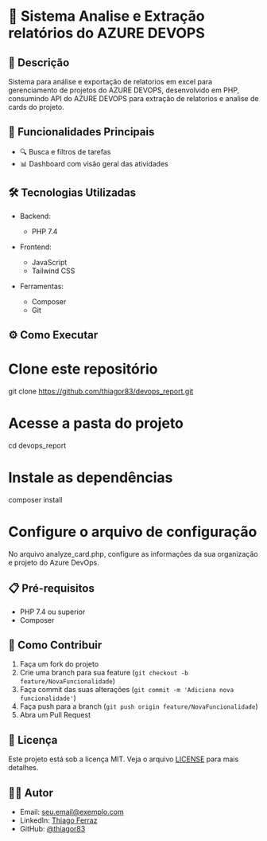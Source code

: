 # 🚀 Sistema Analise e Extração relatórios do AZURE DEVOPS

## 📝 Descrição
Sistema para análise e exportação de relatorios em excel para gerenciamento de projetos do  AZURE DEVOPS, desenvolvido em PHP, consumindo API do AZURE DEVOPS para extração de relatorios e analise de cards do projeto.

## 🎯 Funcionalidades Principais
- 🔍 Busca e filtros de tarefas
- 📊 Dashboard com visão geral das atividades

## 🛠️ Tecnologias Utilizadas
- Backend:
  - PHP 7.4
  
- Frontend:
  - JavaScript
  - Tailwind CSS
  
- Ferramentas:
  - Composer
  - Git

## ⚙️ Como Executar

# Clone este repositório
git clone https://github.com/thiagor83/devops_report.git

# Acesse a pasta do projeto
cd devops_report

# Instale as dependências
composer install

# Configure o arquivo de configuração
No arquivo analyze_card.php, configure as informações da sua organização e projeto do Azure DevOps.

## 📋 Pré-requisitos
- PHP 7.4 ou superior
- Composer

## 🤝 Como Contribuir
1. Faça um fork do projeto
2. Crie uma branch para sua feature (`git checkout -b feature/NovaFuncionalidade`)
3. Faça commit das suas alterações (`git commit -m 'Adiciona nova funcionalidade'`)
4. Faça push para a branch (`git push origin feature/NovaFuncionalidade`)
5. Abra um Pull Request

## 📝 Licença
Este projeto está sob a licença MIT. Veja o arquivo [LICENSE](LICENSE) para mais detalhes.

## 👨‍💻 Autor
- Email: seu.email@exemplo.com
- LinkedIn: [Thiago Ferraz](https://www.linkedin.com/in/thiago-ferraz/)
- GitHub: [@thiagor83](https://github.com/thiagor83)
